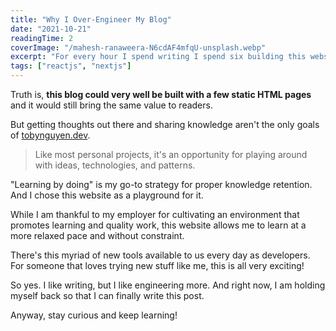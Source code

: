 ```yaml
---
title: "Why I Over-Engineer My Blog"
date: "2021-10-21"
readingTime: 2
coverImage: "/mahesh-ranaweera-N6cdAF4mfqU-unsplash.webp"
excerpt: "For every hour I spend writing I spend six building this website."
tags: ["reactjs", "nextjs"]
---
```


Truth is, **this blog could very well be built with a few static HTML pages** and it would still bring the same value to readers.

But getting thoughts out there and sharing knowledge aren't the only goals of [tobynguyen.dev](https://tobynguyen.dev/).

> Like most personal projects, it's an opportunity for playing around with ideas, technologies, and patterns.

"Learning by doing" is my go-to strategy for proper knowledge retention. And I chose this website as a playground for it.

While I am thankful to my employer for cultivating an environment that promotes learning and quality work, this website allows me to learn at a more relaxed pace and without constraint.

There's this myriad of new tools available to us every day as developers. For someone that loves trying new stuff like me, this is all very exciting!

So yes. I like writing, but I like engineering more. And right now, I am holding myself back so that I can finally write this post.

Anyway, stay curious and keep learning!
